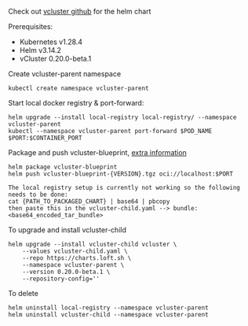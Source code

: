 Check out [vcluster github](https://github.com/loft-sh/vcluster/blob/main/chart/values.yaml) for the helm chart

Prerequisites:
- Kubernetes v1.28.4
- Helm v3.14.2
- vCluster 0.20.0-beta.1

Create vcluster-parent namespace

```kubectl create namespace vcluster-parent```

Start local docker registry & port-forward:

```
helm upgrade --install local-registry local-registry/ --namespace vcluster-parent
kubectl --namespace vcluster-parent port-forward $POD_NAME $PORT:$CONTAINER_PORT
```

Package and push vcluster-blueprint, [extra information](https://www.vcluster.com/docs/v0.19/deploying-vclusters/init-charts)

```
helm package vcluster-blueprint
helm push vcluster-blueprint-{VERSION}.tgz oci://localhost:$PORT

The local registry setup is currently not working so the following needs to be done:
cat {PATH_TO_PACKAGED_CHART} | base64 | pbcopy
then paste this in the vcluster-child.yaml --> bundle: <base64_encoded_tar_bundle>
```

To upgrade and install vcluster-child
```
helm upgrade --install vcluster-child vcluster \
    --values vcluster-child.yaml \
    --repo https://charts.loft.sh \
    --namespace vcluster-parent \
    --version 0.20.0-beta.1 \
    --repository-config=''
```

To delete
```
helm uninstall local-registry --namespace vcluster-parent
helm uninstall vcluster-child --namespace vcluster-parent
```